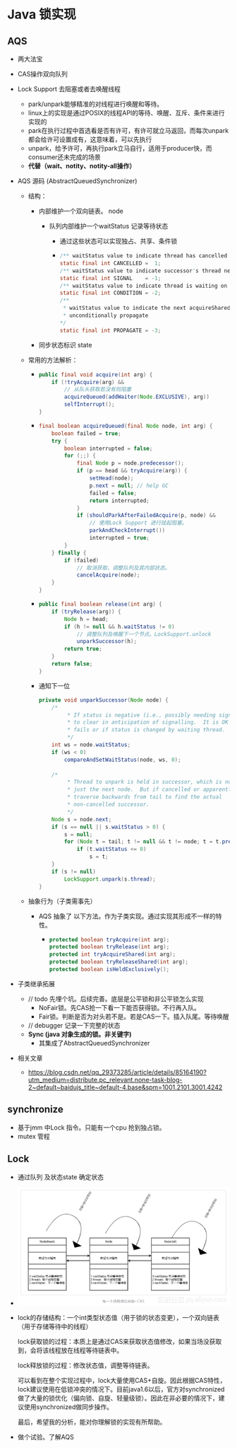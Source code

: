 # Java 锁实现

## AQS

- 两大法宝

- CAS操作双向队列
- Lock Support 去阻塞或者去唤醒线程
  - park/unpark能够精准的对线程进行唤醒和等待。
  - linux上的实现是通过POSIX的线程API的等待、唤醒、互斥、条件来进行实现的
  - park在执行过程中首选看是否有许可，有许可就立马返回，而每次unpark都会给许可设置成有，这意味着，可以先执行
  - unpark，给予许可，再执行park立马自行，适用于producer快，而consumer还未完成的场景
  - **代替（wait、notity、notity-all操作）**





- AQS 源码 (AbstractQueuedSynchronizer)

  - 结构：

    - 内部维护一个双向链表。 node

      - 队列内部维护一个waitStatus 记录等待状态

        - 通过这些状态可以实现独占、共享、条件锁

        - ```java
          /** waitStatus value to indicate thread has cancelled */
          static final int CANCELLED =  1;
          /** waitStatus value to indicate successor's thread needs unparking */
          static final int SIGNAL    = -1;
          /** waitStatus value to indicate thread is waiting on condition */
          static final int CONDITION = -2;
          /**
           * waitStatus value to indicate the next acquireShared should
           * unconditionally propagate
          */
          static final int PROPAGATE = -3;
          ```

    - 同步状态标识 state

  - 常用的方法解析：

    - ```java
      public final void acquire(int arg) {
          if (!tryAcquire(arg) &&
              // 从队头获取若没有则阻塞
              acquireQueued(addWaiter(Node.EXCLUSIVE), arg))
              selfInterrupt();
      }
      ```

    - ```java
      final boolean acquireQueued(final Node node, int arg) {
          boolean failed = true;
          try {
              boolean interrupted = false;
              for (;;) {
                  final Node p = node.predecessor();
                  if (p == head && tryAcquire(arg)) {
                      setHead(node);
                      p.next = null; // help GC
                      failed = false;
                      return interrupted;
                  }
                  if (shouldParkAfterFailedAcquire(p, node) &&
                      // 使用Lock Support 进行挂起阻塞。
                      parkAndCheckInterrupt())
                      interrupted = true;
              }
          } finally {
              if (failed)
                  // 取消获取，调整队列及其内部状态。
                  cancelAcquire(node);
          }
      }
      ```

    - ```java
      public final boolean release(int arg) {
          if (tryRelease(arg)) {
              Node h = head;
              if (h != null && h.waitStatus != 0)
                  // 调整队列及唤醒下一个节点。LockSupport.unlock
                  unparkSuccessor(h);
              return true;
          }
          return false;
      }
      ```

    - 通知下一位

      ```java
      private void unparkSuccessor(Node node) {
          /*
               * If status is negative (i.e., possibly needing signal) try
               * to clear in anticipation of signalling.  It is OK if this
               * fails or if status is changed by waiting thread.
               */
          int ws = node.waitStatus;
          if (ws < 0)
              compareAndSetWaitStatus(node, ws, 0);
      
          /*
               * Thread to unpark is held in successor, which is normally
               * just the next node.  But if cancelled or apparently null,
               * traverse backwards from tail to find the actual
               * non-cancelled successor.
               */
          Node s = node.next;
          if (s == null || s.waitStatus > 0) {
              s = null;
              for (Node t = tail; t != null && t != node; t = t.prev)
                  if (t.waitStatus <= 0)
                      s = t;
          }
          if (s != null)
              LockSupport.unpark(s.thread);
      }
      ```

      

  - 抽象行为（子类需事先）

    - AQS 抽象了 以下方法。作为子类实现。通过实现其形成不一样的特性。

      - ```java
        protected boolean tryAcquire(int arg); 
        protected boolean tryRelease(int arg);
        protected int tryAcquireShared(int arg);
        protected boolean tryReleaseShared(int arg);
        protected boolean isHeldExclusively();
        
        ```

- 子类继承拓展
  - // todo 先埋个坑。后续完善。底层是公平锁和非公平锁怎么实现
    - NoFair锁。先CAS抢一下看一下能否获得锁。不行再入队。
    - Fair锁。判断是否为对头若不是。若是CAS一下。插入队尾。等待唤醒
  - //  debugger 记录一下完整的状态
  - **Sync (java 对象生成的锁。非关键字)**
    - 其集成了AbstractQueuedSynchronizer





- 相关文章
  - https://blog.csdn.net/qq_29373285/article/details/85164190?utm_medium=distribute.pc_relevant.none-task-blog-2~default~baidujs_title~default-4.base&spm=1001.2101.3001.4242

## synchronize

- 基于jmm 中Lock 指令。只能有一个cpu 抢到独占锁。
- mutex 管程



## Lock

- 通过队列 及状态state 确定状态

- ![img](image/20181221162554125)

- lock的存储结构：一个int类型状态值（用于锁的状态变更），一个双向链表（用于存储等待中的线程）

  lock获取锁的过程：本质上是通过CAS来获取状态值修改，如果当场没获取到，会将该线程放在线程等待链表中。

  lock释放锁的过程：修改状态值，调整等待链表。

  可以看到在整个实现过程中，lock大量使用CAS+自旋。因此根据CAS特性，lock建议使用在低锁冲突的情况下。目前java1.6以后，官方对synchronized做了大量的锁优化（偏向锁、自旋、轻量级锁）。因此在非必要的情况下，建议使用synchronized做同步操作。

  最后，希望我的分析，能对你理解锁的实现有所帮助。



- 做个试验。了解AQS

